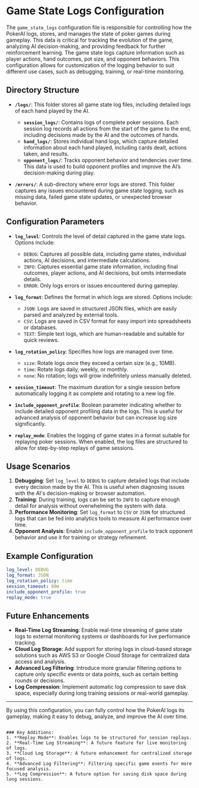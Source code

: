 # Game State Logs Configuration

The `game_state_logs` configuration file is responsible for controlling how the PokerAI logs, stores, and manages the state of poker games during gameplay. This data is critical for tracking the evolution of the game, analyzing AI decision-making, and providing feedback for further reinforcement learning. The game state logs capture information such as player actions, hand outcomes, pot size, and opponent behaviors. This configuration allows for customization of the logging behavior to suit different use cases, such as debugging, training, or real-time monitoring.

## Directory Structure

- **`/logs/`**: This folder stores all game state log files, including detailed logs of each hand played by the AI.
  - **`session_logs/`**: Contains logs of complete poker sessions. Each session log records all actions from the start of the game to the end, including decisions made by the AI and the outcomes of hands.
  - **`hand_logs/`**: Stores individual hand logs, which capture detailed information about each hand played, including cards dealt, actions taken, and results.
  - **`opponent_logs/`**: Tracks opponent behavior and tendencies over time. This data is used to build opponent profiles and improve the AI’s decision-making during play.

- **`/errors/`**: A sub-directory where error logs are stored. This folder captures any issues encountered during game state logging, such as missing data, failed game state updates, or unexpected browser behavior.

## Configuration Parameters

- **`log_level`**: Controls the level of detail captured in the game state logs. Options include:
  - `DEBUG`: Captures all possible data, including game states, individual actions, AI decisions, and intermediate calculations.
  - `INFO`: Captures essential game state information, including final outcomes, player actions, and AI decisions, but omits intermediate details.
  - `ERROR`: Only logs errors or issues encountered during gameplay.

- **`log_format`**: Defines the format in which logs are stored. Options include:
  - `JSON`: Logs are saved in structured JSON files, which are easily parsed and analyzed by external tools.
  - `CSV`: Logs are saved in CSV format for easy import into spreadsheets or databases.
  - `TEXT`: Simple text logs, which are human-readable and suitable for quick reviews.

- **`log_rotation_policy`**: Specifies how logs are managed over time.
  - `size`: Rotate logs once they exceed a certain size (e.g., 10MB).
  - `time`: Rotate logs daily, weekly, or monthly.
  - `none`: No rotation; logs will grow indefinitely unless manually deleted.

- **`session_timeout`**: The maximum duration for a single session before automatically logging it as complete and rotating to a new log file.

- **`include_opponent_profile`**: Boolean parameter indicating whether to include detailed opponent profiling data in the logs. This is useful for advanced analysis of opponent behavior but can increase log size significantly.

- **`replay_mode`**: Enables the logging of game states in a format suitable for replaying poker sessions. When enabled, the log files are structured to allow for step-by-step replays of game sessions.

## Usage Scenarios

1. **Debugging**: Set `log_level` to `DEBUG` to capture detailed logs that include every decision made by the AI. This is useful when diagnosing issues with the AI's decision-making or browser automation.
2. **Training**: During training, logs can be set to `INFO` to capture enough detail for analysis without overwhelming the system with data.
3. **Performance Monitoring**: Set `log_format` to `CSV` or `JSON` for structured logs that can be fed into analytics tools to measure AI performance over time.
4. **Opponent Analysis**: Enable `include_opponent_profile` to track opponent behavior and use it for training or strategy refinement.

## Example Configuration

```yaml
log_level: DEBUG
log_format: JSON
log_rotation_policy: time
session_timeout: 60m
include_opponent_profile: true
replay_mode: true
```

## Future Enhancements

- **Real-Time Log Streaming**: Enable real-time streaming of game state logs to external monitoring systems or dashboards for live performance tracking.
- **Cloud Log Storage**: Add support for storing logs in cloud-based storage solutions such as AWS S3 or Google Cloud Storage for centralized data access and analysis.
- **Advanced Log Filtering**: Introduce more granular filtering options to capture only specific events or data points, such as certain betting rounds or decisions.
- **Log Compression**: Implement automatic log compression to save disk space, especially during long training sessions or real-world gameplay.

---

By using this configuration, you can fully control how the PokerAI logs its gameplay, making it easy to debug, analyze, and improve the AI over time.
```

### Key Additions:
1. **Replay Mode**: Enables logs to be structured for session replays.
2. **Real-Time Log Streaming**: A future feature for live monitoring of logs.
3. **Cloud Log Storage**: A future enhancement for centralized storage of logs.
4. **Advanced Log Filtering**: Filtering specific game events for more focused analysis.
5. **Log Compression**: A future option for saving disk space during long sessions.
